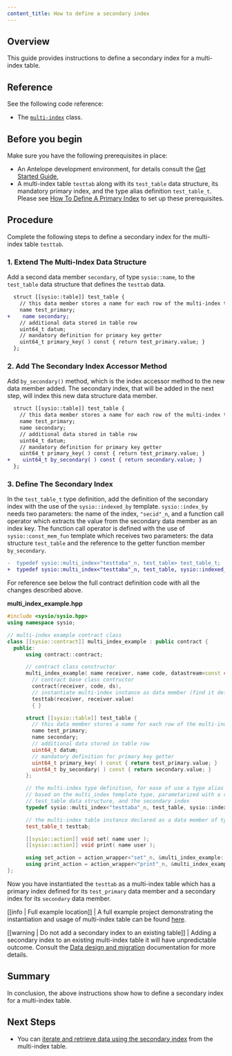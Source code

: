 ```yaml
---
content_title: How to define a secondary index
---
```


## Overview

This guide provides instructions to define a secondary index for a multi-index table.

## Reference

See the following code reference:

* The [`multi-index`](../../classsysio_1_1multi__index) class.

## Before you begin

Make sure you have the following prerequisites in place:

* An Antelope development environment, for details consult the [Get Started Guide](https://docs.eosnetwork.com/docs/latest/getting-started/),
* A multi-index table `testtab` along with its `test_table` data structure, its mandatory primary index, and the type alias definition `test_table_t`. Please see [How To Define A Primary Index](./how-to-define-a-primary-index) to set up these prerequisites.

## Procedure

Complete the following steps to define a secondary index for the multi-index table `testtab`.

### 1. Extend The Multi-Index Data Structure

Add a second data member `secondary`, of type `sysio::name`, to the `test_table` data structure that defines the `testtab` data.

  ```diff
    struct [[sysio::table]] test_table {
      // this data member stores a name for each row of the multi-index table
      name test_primary;
  +    name secondary;
      // additional data stored in table row
      uint64_t datum;
      // mandatory definition for primary key getter
      uint64_t primary_key( ) const { return test_primary.value; }
    };
  ```

### 2. Add The Secondary Index Accessor Method

Add `by_secondary()` method, which is the index accessor method to the new data member added. The secondary index, that will be added in the next step, will index this new data structure data member.

  ```diff
    struct [[sysio::table]] test_table {
      // this data member stores a name for each row of the multi-index table
      name test_primary;
      name secondary;
      // additional data stored in table row
      uint64_t datum;
      // mandatory definition for primary key getter
      uint64_t primary_key( ) const { return test_primary.value; }
  +    uint64_t by_secondary( ) const { return secondary.value; }
    };
  ```

### 3. Define The Secondary Index

In the `test_table_t` type definition, add the definition of the secondary index with the use of the `sysio::indexed_by` template. `sysio::index_by` needs two parameters: the name of the index, `"secid"_n`, and a function call operator which extracts the value from the secondary data member as an index key. The function call operator is defined with the use of `sysio::const_mem_fun` template which receives two parameters: the data structure `test_table` and the reference to the getter function member `by_secondary`.

  ```diff
  -  typedef sysio::multi_index<"testtaba"_n, test_table> test_table_t;
  +  typedef sysio::multi_index<"testtaba"_n, test_table, sysio::indexed_by<"secid"_n, sysio::const_mem_fun<test_table, uint64_t, &test_table::by_secondary>>> test_table_t;
  ```

For reference see below the full contract definition code with all the changes described above.

__multi_index_example.hpp__

  ```cpp
  #include <sysio/sysio.hpp>
  using namespace sysio;

  // multi-index example contract class
  class [[sysio::contract]] multi_index_example : public contract {
    public:
        using contract::contract;

        // contract class constructor
        multi_index_example( name receiver, name code, datastream<const char*> ds ) :
          // contract base class contructor
          contract(receiver, code, ds),
          // instantiate multi-index instance as data member (find it defined below)
          testtab(receiver, receiver.value) 
          { }

        struct [[sysio::table]] test_table {
          // this data member stores a name for each row of the multi-index table
          name test_primary;
          name secondary;
          // additional data stored in table row
          uint64_t datum;
          // mandatory definition for primary key getter
          uint64_t primary_key( ) const { return test_primary.value; }
          uint64_t by_secondary( ) const { return secondary.value; }
        };

        // the multi-index type definition, for ease of use a type alias `test_table_t` is defined, 
        // based on the multi_index template type, parametarized with a random name, the 
        // test_table data structure, and the secondary index
        typedef sysio::multi_index<"testtaba"_n, test_table, sysio::indexed_by<"secid"_n, sysio::const_mem_fun<test_table, uint64_t, &test_table::by_secondary>>> test_table_t;

        // the multi-index table instance declared as a data member of type test_table_t
        test_table_t testtab;

        [[sysio::action]] void set( name user );
        [[sysio::action]] void print( name user );

        using set_action = action_wrapper<"set"_n, &multi_index_example::set>;
        using print_action = action_wrapper<"print"_n, &multi_index_example::print>;
  };
  ```

Now you have instantiated the `testtab` as a multi-index table which has a primary index defined for its `test_primary` data member and a secondary index for its `secondary` data member.

[[info | Full example location]]
| A full example project demonstrating the instantiation and usage of multi-index table can be found [here](https://github.com/AntelopeIO/cdt/blob/main/examples/multi_index_example).

[[warning | Do not add a secondary index to an existing table]]
| Adding a secondary index to an existing multi-index table it will have unpredictable outcome. Consult the [Data design and migration](../best-practices/data-design-and-migration) documentation for more details.


## Summary

In conclusion, the above instructions show how to define a secondary index for a multi-index table.

## Next Steps

* You can [iterate and retrieve data using the secondary index](./how-to-iterate-and-retrieve-a-multi_index-table-based-on-secondary-index) from the multi-index table.
